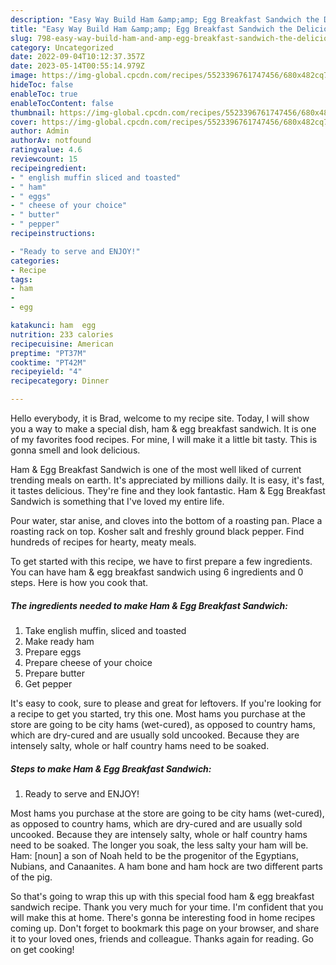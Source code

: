 ```yaml
---
description: "Easy Way Build Ham &amp;amp; Egg Breakfast Sandwich the Delicious}"
title: "Easy Way Build Ham &amp;amp; Egg Breakfast Sandwich the Delicious}"
slug: 798-easy-way-build-ham-and-amp-egg-breakfast-sandwich-the-delicious
category: Uncategorized
date: 2022-09-04T10:12:37.357Z
date: 2023-05-14T00:55:14.979Z
image: https://img-global.cpcdn.com/recipes/5523396761747456/680x482cq70/ham-egg-breakfast-sandwich-recipe-main-photo.jpg
hideToc: false
enableToc: true
enableTocContent: false
thumbnail: https://img-global.cpcdn.com/recipes/5523396761747456/680x482cq70/ham-egg-breakfast-sandwich-recipe-main-photo.jpg
cover: https://img-global.cpcdn.com/recipes/5523396761747456/680x482cq70/ham-egg-breakfast-sandwich-recipe-main-photo.jpg
author: Admin
authorAv: notfound
ratingvalue: 4.6
reviewcount: 15
recipeingredient:
- " english muffin sliced and toasted"
- " ham"
- " eggs"
- " cheese of your choice"
- " butter"
- " pepper"
recipeinstructions:

- "Ready to serve and ENJOY!"
categories:
- Recipe
tags:
- ham
- 
- egg

katakunci: ham  egg 
nutrition: 233 calories
recipecuisine: American
preptime: "PT37M"
cooktime: "PT42M"
recipeyield: "4"
recipecategory: Dinner

---
```



Hello everybody, it is Brad, welcome to my recipe site. Today, I will show you a way to make a special dish, ham &amp; egg breakfast sandwich. It is one of my favorites food recipes. For mine, I will make it a little bit tasty. This is gonna smell and look delicious.

Ham &amp; Egg Breakfast Sandwich is one of the most well liked of current trending meals on earth. It's appreciated by millions daily. It is easy, it's fast, it tastes delicious. They're fine and they look fantastic. Ham &amp; Egg Breakfast Sandwich is something that I've loved my entire life.

Pour water, star anise, and cloves into the bottom of a roasting pan. Place a roasting rack on top. Kosher salt and freshly ground black pepper. Find hundreds of recipes for hearty, meaty meals.


To get started with this recipe, we have to first prepare a few ingredients. You can have ham &amp; egg breakfast sandwich using 6 ingredients and 0 steps. Here is how you cook that.

<!--inarticleads1-->

##### The ingredients needed to make Ham &amp; Egg Breakfast Sandwich:

1. Take  english muffin, sliced and toasted
1. Make ready  ham
1. Prepare  eggs
1. Prepare  cheese of your choice
1. Prepare  butter
1. Get  pepper


It&#39;s easy to cook, sure to please and great for leftovers. If you&#39;re looking for a recipe to get you started, try this one. Most hams you purchase at the store are going to be city hams (wet-cured), as opposed to country hams, which are dry-cured and are usually sold uncooked. Because they are intensely salty, whole or half country hams need to be soaked. 

<!--inarticleads2-->

##### Steps to make Ham &amp; Egg Breakfast Sandwich:


1. Ready to serve and ENJOY!

Most hams you purchase at the store are going to be city hams (wet-cured), as opposed to country hams, which are dry-cured and are usually sold uncooked. Because they are intensely salty, whole or half country hams need to be soaked. The longer you soak, the less salty your ham will be. Ham: [noun] a son of Noah held to be the progenitor of the Egyptians, Nubians, and Canaanites. A ham bone and ham hock are two different parts of the pig. 

So that's going to wrap this up with this special food ham &amp; egg breakfast sandwich recipe. Thank you very much for your time. I'm confident that you will make this at home. There's gonna be interesting food in home recipes coming up. Don't forget to bookmark this page on your browser, and share it to your loved ones, friends and colleague. Thanks again for reading. Go on get cooking!
